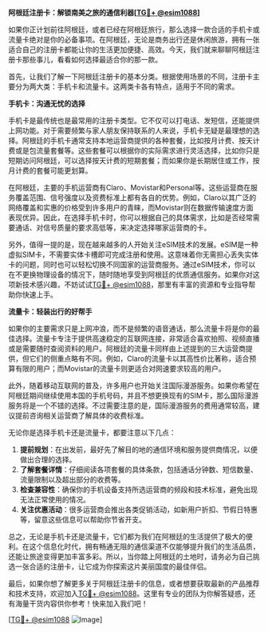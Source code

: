 **阿根廷注册卡：解锁南美之旅的通信利器[[TG💪+ @esim1088](https://t.me/s/esim1088)]**

如果你正计划前往阿根廷，或者已经在阿根廷旅行，那么选择一款合适的手机卡或流量卡绝对是你的必备事项。在阿根廷，无论是商务出行还是休闲旅游，拥有一张适合自己的注册卡都能让你的生活更加便捷、高效。今天，我们就来聊聊阿根廷注册卡那些事儿，看看如何选择最适合你的那一款。

首先，让我们了解一下阿根廷注册卡的基本分类。根据使用场景的不同，注册卡主要分为两大类：手机卡和流量卡。这两类卡各有特点，适用于不同的需求。

**手机卡：沟通无忧的选择**

手机卡是最传统也是最常用的注册卡类型。它不仅可以打电话、发短信，还能提供上网功能。对于需要频繁与家人朋友保持联系的人来说，手机卡无疑是最理想的选择。阿根廷的手机卡通常支持本地运营商提供的各种套餐，比如按月计费、按天计费或是包流量套餐等。这些套餐可以根据你的实际需求进行灵活选择，比如你只是短期访问阿根廷，可以选择按天计费的短期套餐；而如果你是长期居住或工作，按月计费的套餐可能更划算。

在阿根廷，主要的手机运营商有Claro、Movistar和Personal等。这些运营商在服务覆盖范围、信号强度以及资费标准上都有各自的优势。例如，Claro以其广泛的网络覆盖和实惠的价格受到许多用户的青睐，而Movistar则在数据传输速度方面表现优异。因此，在选择手机卡时，你可以根据自己的具体需求，比如是否经常需要通话、对信号质量的要求高低等，来决定选择哪家运营商的卡。

另外，值得一提的是，现在越来越多的人开始关注eSIM技术的发展。eSIM是一种虚拟SIM卡，不需要实体卡槽即可完成注册和使用。这意味着你无需担心丢失实体卡的问题，同时也可以轻松切换不同国家的运营商服务。通过eSIM技术，你可以在不更换物理设备的情况下，随时随地享受到阿根廷的优质通信服务。如果你对这项新技术感兴趣，不妨试试[TG💪+ @esim1088](https://t.me/s/esim1088)，那里有丰富的资源和专业指导帮助你快速上手。

**流量卡：轻装出行的好帮手**

如果你的主要需求只是上网冲浪，而不是频繁的语音通话，那么流量卡将是你的最佳选择。流量卡专注于提供高速稳定的互联网连接，非常适合喜欢拍照、视频直播或是需要随时查阅资料的用户。阿根廷的流量卡同样由上述提到的三大运营商提供，但它们的侧重点略有不同。例如，Claro的流量卡以其高性价比著称，适合预算有限的用户；而Movistar的流量卡则更适合对网速要求较高的用户。

此外，随着移动互联网的普及，许多用户也开始关注国际漫游服务。如果你希望在阿根廷期间继续使用本国的手机号码，并且不想更换现有的SIM卡，那么国际漫游服务将是一个不错的选择。不过需要注意的是，国际漫游服务的费用通常较高，建议提前咨询相关运营商了解具体的收费标准。

无论你是选择手机卡还是流量卡，都要注意以下几点：

1. **提前规划**：在出发前，最好先了解目的地的通信环境和服务提供商情况，以便做出合理的选择。
2. **了解套餐详情**：仔细阅读各项套餐的具体条款，包括通话分钟数、短信数量、流量限制以及超出部分的收费等。
3. **检查兼容性**：确保你的手机设备支持所选运营商的频段和技术标准，避免出现无法正常使用的情况。
4. **关注优惠活动**：很多运营商会推出各类促销活动，如新用户折扣、节假日特惠等，留意这些信息可以帮助你节省开支。

总之，无论是手机卡还是流量卡，它们都为我们在阿根廷的生活提供了极大的便利。在这个信息化时代，拥有畅通无阻的通信渠道不仅能够提升我们的生活品质，还能让旅途变得更加丰富多彩。所以，当你踏上阿根廷的土地时，请务必为自己挑选一张合适的注册卡，让它成为你探索这片美丽国度的最佳伴侣。

最后，如果你想了解更多关于阿根廷注册卡的信息，或者想要获取最新的产品推荐和技术支持，欢迎加入[TG💪+ @esim1088](https://t.me/s/esim1088)。这里有专业的团队为你解答疑惑，还有海量干货内容供你参考！快来加入我们吧！

[[TG💪+ @esim1088](https://t.me/s/esim1088) ![Image](https://i.postimg.cc/4NQfJmqS/Snipaste-2025-05-13-00-14-12.png)]